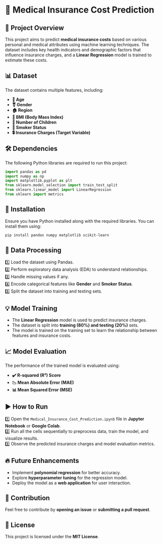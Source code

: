 # 💸 Medical Insurance Cost Prediction

## 📌 Project Overview
This project aims to predict **medical insurance costs** based on various personal and medical attributes using machine learning techniques. The dataset includes key health indicators and demographic factors that influence insurance charges, and a **Linear Regression** model is trained to estimate these costs.

## 📊 Dataset
The dataset contains multiple features, including:
- **👤 Age**
- **⚧️ Gender**
- **🏠 Region**
- **📏 BMI (Body Mass Index)**
- **👶 Number of Children**
- **🚬 Smoker Status**
- **💲 Insurance Charges (Target Variable)**

## 🛠 Dependencies
The following Python libraries are required to run this project:
```python
import pandas as pd
import numpy as np
import matplotlib.pyplot as plt
from sklearn.model_selection import train_test_split
from sklearn.linear_model import LinearRegression
from sklearn import metrics
```

## 🚀 Installation
Ensure you have Python installed along with the required libraries. You can install them using:
```sh
pip install pandas numpy matplotlib scikit-learn
```

## 🔄 Data Processing
1️⃣ Load the dataset using Pandas.  
2️⃣ Perform exploratory data analysis (EDA) to understand relationships.  
3️⃣ Handle missing values if any.  
4️⃣ Encode categorical features like **Gender** and **Smoker Status**.  
5️⃣ Split the dataset into training and testing sets.  

## 💡 Model Training
- The **Linear Regression** model is used to predict insurance charges.
- The dataset is split into **training (80%) and testing (20%)** sets.
- The model is trained on the training set to learn the relationship between features and insurance costs.

## 📈 Model Evaluation
The performance of the trained model is evaluated using:
- **✔️ R-squared (R²) Score**
- **📉 Mean Absolute Error (MAE)**
- **📊 Mean Squared Error (MSE)**

## ▶️ How to Run
1️⃣ Open the `Medical_Insurance_Cost_Prediction.ipynb` file in **Jupyter Notebook** or **Google Colab**.  
2️⃣ Run all the cells sequentially to preprocess data, train the model, and visualize results.  
3️⃣ Observe the predicted insurance charges and model evaluation metrics.  

## 🔥 Future Enhancements
- Implement **polynomial regression** for better accuracy.
- Explore **hyperparameter tuning** for the regression model.
- Deploy the model as a **web application** for user interaction.

## 🤝 Contribution
Feel free to contribute by **opening an issue** or **submitting a pull request**.  

## 📜 License
This project is licensed under the **MIT License**.

